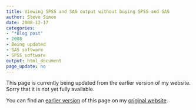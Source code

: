 ```yaml
---
title: Viewing SPSS and SAS output without buying SPSS and SAS
author: Steve Simon
date: 2008-12-17
categories:
- "*Blog post"
- 2008
- Being updated
- SAS software
- SPSS software
output: html_document
page_update: no
---
```


This page is currently being updated from the earlier version of my website. Sorry that it is not yet fully available.

<!---More--->

You can find an [earlier version][sim1] of this page on my [original website][sim2].

[sim1]: http://www.pmean.com/08/ViewingOutput.html
[sim2]: http://www.pmean.com/original_site.html
